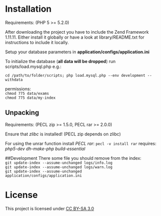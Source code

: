 # Installation

Requirements: (PHP 5 >= 5.2.0)



After downloading the project you have to include the Zend Framework 1.11.11. Either install it globally or have a look at library/README.txt for instructions to include it locally.

Setup your database parameters in **application/configs/application.ini**

To initialize the database (**all data will be dropped**) run scripts/load.mysql.php e.g.:

`cd /path/to/folder/scripts; php load.mysql.php --env development --withdata`

permissions:<br>
`chmod 775 data/exams`<br>
`chmod 775 data/my-index`

## Unpacking
Requirements: (PECL zip >= 1.5.0, PECL rar >= 2.0.0)

Ensure that *zlibc* is installed! (PECL zip depends on zlibc)

For using the unrar function install *PECL rar*:
`pecl -v install rar`
requires: *php5-dev dh-make-php build-essential*

##Development
There some file you should remove from the index:<br>
`git update-index --assume-unchanged logs/info.log`<br>
`git update-index --assume-unchanged logs/warn.log`<br>
`git update-index --assume-unchanged application/configs/application.ini`

# License
This project is licensed under [CC BY-SA 3.0](http://creativecommons.org/licenses/by-sa/3.0/)
